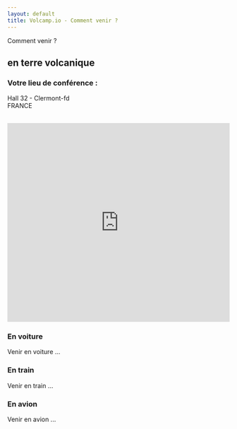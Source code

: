 ```yaml
---
layout: default
title: Volcamp.io - Comment venir ?
---
```

<section class="section-speaker section">
    <div class="container">
        <div class="row section-heading">
            <div class="col-lg-6">
                <div class="heading"><span class="stroke-text">Comment venir ?</span>
                    <div class="pl-90">
                        <h2 class="text-white">en terre volcanique</h2>
                    </div>
                </div>
            </div>
        </div>
        <div class="row">
            <div class="col-lg-12">
                <h3>Votre lieu de conférence :</h3>
                <p class="lead">Hall 32 - Clermont-fd<br>FRANCE</p><br>
                <iframe src="https://www.google.com/maps/embed?pb=!1m18!1m12!1m3!1d2782.0288481410394!2d3.1033946159694747!3d45.79064977910623!2m3!1f0!2f0!3f0!3m2!1i1024!2i768!4f13.1!3m3!1m2!1s0x47f7192e32f7de63%3A0xfba5b42e42a6b1c6!2sHall32!5e0!3m2!1sfr!2sfr!4v1584201754205!5m2!1sfr!2sfr" width="100%" height="450" style="border:0;border: none;" allowfullscreen="" aria-hidden="false" tabindex="0"></iframe>
            </div>
        </div>
        <div class="row">
            <div class="col-lg-12">
                <h3>En voiture</h3>
                <p>Venir en voiture ...</p>
                <h3>En train</h3>
                <p>Venir en train ...</p>
                <h3>En avion</h3>
                <p>Venir en avion ...</p>
            </div>
        </div>
    </div>
</section>